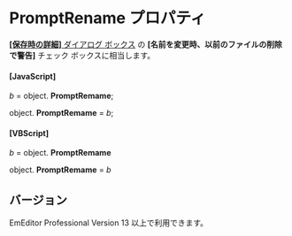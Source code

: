 # PromptRename プロパティ

[**\[保存時の詳細\]** ダイアログ ボックス](../../dlg/properties/file/save_details/index) の
**\[名前を変更時、以前のファイルの削除で警告\]** チェック ボックスに相当します。

#### \[JavaScript\]

_b_ =
object. **PromptRemame**;

object. **PromptRemame** = _b_;

#### \[VBScript\]

_b_ =
object. **PromptRemame**

object. **PromptRemame** = _b_

## バージョン

EmEditor Professional Version 13 以上で利用できます。